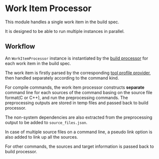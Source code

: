 # Work Item Processor

This module handles a single work item in the build spec.

It is designed to be able to run multiple instances in parallel.

## Workflow

An `WorkItemProcessor` instance is instantiated by the [build processor](docs/design/Build-Processor.md)
for each work item in the build spec.

The work item is firstly parsed by the corresponding [tool profile provider](docs/design/Profile-Provider.md),
then handled separately according to the command kind.

For compile commands, the work item processor constructs **separate** command line
for each sources of the command basing on the source file format(C or C++),
and run the preprocessing commands.
The preprocessing outputs are stored in temp files and passed back to build processor.

The non-system dependencies are also extracted from the preprocessing output to be added to `source_files.json`.

In case of multiple source files on a command line, a pseudo link option is also added
to link up all the sources.

For other commands, the sources and target information is passed back to build processor.
